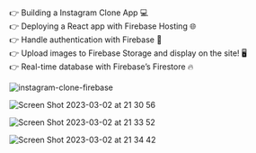 👉 Building a Instagram Clone App 💻 <br />
👉 Deploying a React app with Firebase Hosting 🌐 <br />
👉 Handle authentication with Firebase 🔑 <br />
👉 Upload images to Firebase Storage and display on the site! 🖥️ <br />
👉 Real-time database with Firebase’s Firestore 🔥 <br />


![instagram-clone-firebase](https://github.com/Ethan-LN/Instagram-clone-react-firebase-/assets/71419743/2a05a4a2-dc13-4a3f-b83b-0cbf44a7253f)

![Screen Shot 2023-03-02 at 21 30 56](https://github.com/Ethan-LN/Instagram-clone-react-firebase-/assets/71419743/629d19a1-b755-4ad7-aed4-aeee31a157e6)

![Screen Shot 2023-03-02 at 21 33 52](https://github.com/Ethan-LN/Instagram-clone-react-firebase-/assets/71419743/88c3bd96-db22-45a6-a283-af79a2a814d3)

![Screen Shot 2023-03-02 at 21 34 42](https://github.com/Ethan-LN/Instagram-clone-react-firebase-/assets/71419743/08c8be5f-baac-4dd4-96bf-ff0e890af39d)

